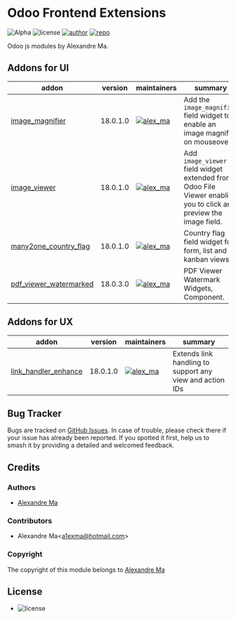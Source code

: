 # Odoo Frontend Extensions
![Alpha](https://img.shields.io/badge/maturity-Alpha-red.png)
![license](https://img.shields.io/badge/licence-AGPL--3-blue.png)
[![author](https://img.shields.io/badge/Alexmalab-24292f.png?logo=github)](https://github.com/Alexmalab)
[![repo](https://img.shields.io/badge/OdooFrontendExtensions-f1f8ff.png?logo=github&logoColor=0366d6)](https://github.com/Alexmalab/OdooFrontendExtensions)

Odoo js modules by Alexandre Ma.

Addons for UI
------
addon | version | maintainers | summary
---|---|---|---
[image_magnifier](image_magnifier/) | 18.0.1.0 | [![alex_ma](https://github.com/alexmalab.png?size=30px)](https://github.com/Alexmalab)  | Add the `image_magnifier` field widget to enable an image magnifier on mouseover.
[image_viewer](image_viewer/) | 18.0.1.0 | [![alex_ma](https://github.com/alexmalab.png?size=30px)](https://github.com/Alexmalab)  | Add `image_viewer` field widget extended from Odoo File Viewer enabling you to click and preview the image field.
[many2one_country_flag](many2one_country_flag/) | 18.0.1.0 | [![alex_ma](https://github.com/alexmalab.png?size=30px)](https://github.com/Alexmalab)  | Country flag field widget for form, list and kanban views
[pdf_viewer_watermarked](pdf_viewer_watermarked/) | 18.0.3.0 | [![alex_ma](https://github.com/alexmalab.png?size=30px)](https://github.com/Alexmalab)  | PDF Viewer Watermark Widgets, Component.

Addons for UX
------
addon | version | maintainers | summary
---|---|---|---
[link_handler_enhance](link_handler_enhance/) | 18.0.1.0 | [![alex_ma](https://github.com/alexmalab.png?size=30px)](https://github.com/Alexmalab)  | Extends link handling to support any view and action IDs

## Bug Tracker
Bugs are tracked on [GitHub Issues](https://github.com/Alexmalab/OdooFrontendExtensions/issues). In case of trouble, please check there if your issue has already been reported. If you spotted it first, help us to smash it by providing a detailed and welcomed feedback.

## Credits
### Authors

- [Alexandre Ma](https://github.com/Alexmalab)

### Contributors

- Alexandre Ma<[a1exma@hotmail.com](mailto:a1exma@hotmail.com)>

### Copyright

The copyright of this module belongs to [Alexandre Ma](https://github.com/Alexmalab)

## License
   - ![license](https://img.shields.io/badge/licence-AGPL--3-blue.png)
